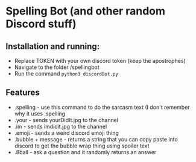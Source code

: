 # Spelling Bot (and other random Discord stuff)

## Installation and running:

* Replace TOKEN with your own discord token (keep the apostrophes)
* Navigate to the folder /spellingbot
* Run the command ```python3 discordBot.py```

## Features

* .spelling - use this command to do the sarcasm text (I don't remember why it uses .spelling
* .your - sends yourDidIt.jpg to the channel
* .im - sends imdidit.jpg to the channel
* .emoji - sends a weird discord emoji thing
* .bubble + message - returns a string that you can copy paste into discord to get the bubble wrap thing using spoiler text
* .8ball - ask a question and it randomly returns an answer
